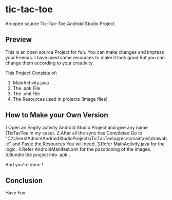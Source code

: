 # tic-tac-toe

An open source Tic-Tac-Toe Android Studio Project

## Preview 

This is an open source Project for fun. You can make changes and impress your Friends.
I have used some resources to make it look good But you can change them according to your creativity.

This Project Consists of:
1. MainActivity.java
2. The .apk File
3. The .xml File
4. The Resources used in projects (Image files)

## How to Make your Own Version

1.Open an Empty activity Android Studio Project and give any name (TicTacToe in my case).
2.After all the sync has Completed Go to "C:\Users\Admin\AndroidStudioProjects\TicTacToe\app\src\main\res\drawable" and Paste the Resources You will need.
3.Refer MainActivity.java for the logic.
4.Refer AndroidManifest.xml for the posotioning of the images.
5.Bundle the project into .apk..

And you're done !

## Conclusion

Have Fun 
